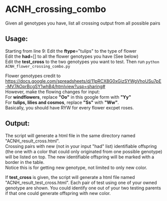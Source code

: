 # ACNH_crossing_combo
Given all genotypes you have, list all crossing output from all possible pairs

## Usage:  
Starting from line 9:
    Edit the **ftype**="tulips" to the type of flower  
    Edit the **had**=[] to all the flower genotypes you have (See below)  
    Edit the **test_cross** to the two genotypes you want to test.
Then run `python ACNH_flower_crossing_combo.py`

Flower genotypes credit to https://docs.google.com/spreadsheets/d/11pRCX8G0xGizSYWgVhoUSu7pE-MV7AOprBcgSY1whB4/htmlview?usp=sharing#  
However, make the flowing changes for input:  
For **windflowers**, replace **"Oo"** in this google form with **"Yy"**  
For **tulips, lilies and cosmos**, replace **"Ss"** with **"Ww"**.  
Basically, you should have RYW for every flower excpet roses.

## Output:  
The script will generate a html file in the same directory named "ACNH_result_cross.html".  
Crossing pairs with new (not in your input "had" list) identifiable offspring (the one with a color that could only originated from one possible genotype) will be listed on top. The new identifiable offspring will be marked with a border in the table.  
Notice this is for getting new genotype, not limited to only new color.

If **test_cross** is given, the script will generate a html file named "ACNH_result_test_cross.html". Each pair of test using one of your owned genotype are shown. You could identify one out of your two testing parents if that one could generate offspring with new color.